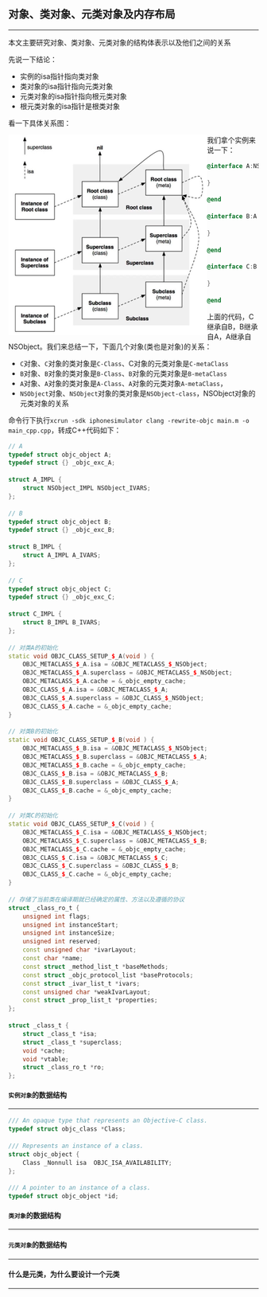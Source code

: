 ## 对象、类对象、元类对象及内存布局

------------

本文主要研究对象、类对象、元类对象的结构体表示以及他们之间的关系

先说一下结论：

- 实例的isa指针指向类对象
- 类对象的isa指针指向元类对象
- 元类对象的isa指针指向根元类对象
- 根元类对象的isa指针是根类对象

看一下具体关系图：

<img src='./img/1.jpg' align=left width=400>

我们拿个实例来说一下：

```objective-c
@interface A:NSObject {
    
}

@end

@interface B:A {
    
}

@end

@interface C:B {
    
}

@end
```

上面的代码，C继承自B，B继承自A，A继承自NSObject。我们来总结一下，下面几个对象(类也是对象)的关系：

- `C`对象、`C`对象的类对象是`C-Class`、C对象的元类对象是`C-metaClass`
- `B`对象、`B`对象的类对象是`B-Class`、`B`对象的元类对象是`B-metaClass`
- `A`对象、`A`对象的类对象是`A-Class`、`A`对象的元类对象`A-metaClass`，
- `NSObject`对象、`NSObject`对象的类对象是`NSObject-class`，NSObject对象的元类对象的关系

命令行下执行`xcrun -sdk iphonesimulator clang -rewrite-objc main.m -o main_cpp.cpp`，转成C++代码如下：

```c++
// A
typedef struct objc_object A;
typedef struct {} _objc_exc_A;

struct A_IMPL {
	struct NSObject_IMPL NSObject_IVARS;
};

// B
typedef struct objc_object B;
typedef struct {} _objc_exc_B;

struct B_IMPL {
	struct A_IMPL A_IVARS;
};

// C
typedef struct objc_object C;
typedef struct {} _objc_exc_C;

struct C_IMPL {
	struct B_IMPL B_IVARS;
};

// 对类A的初始化
static void OBJC_CLASS_SETUP_$_A(void ) {
	OBJC_METACLASS_$_A.isa = &OBJC_METACLASS_$_NSObject;
	OBJC_METACLASS_$_A.superclass = &OBJC_METACLASS_$_NSObject;
	OBJC_METACLASS_$_A.cache = &_objc_empty_cache;
	OBJC_CLASS_$_A.isa = &OBJC_METACLASS_$_A;
	OBJC_CLASS_$_A.superclass = &OBJC_CLASS_$_NSObject;
	OBJC_CLASS_$_A.cache = &_objc_empty_cache;
}

// 对类B的初始化
static void OBJC_CLASS_SETUP_$_B(void ) {
	OBJC_METACLASS_$_B.isa = &OBJC_METACLASS_$_NSObject;
	OBJC_METACLASS_$_B.superclass = &OBJC_METACLASS_$_A;
	OBJC_METACLASS_$_B.cache = &_objc_empty_cache;
	OBJC_CLASS_$_B.isa = &OBJC_METACLASS_$_B;
	OBJC_CLASS_$_B.superclass = &OBJC_CLASS_$_A;
	OBJC_CLASS_$_B.cache = &_objc_empty_cache;
}

// 对类C的初始化
static void OBJC_CLASS_SETUP_$_C(void ) {
	OBJC_METACLASS_$_C.isa = &OBJC_METACLASS_$_NSObject;
	OBJC_METACLASS_$_C.superclass = &OBJC_METACLASS_$_B;
	OBJC_METACLASS_$_C.cache = &_objc_empty_cache;
	OBJC_CLASS_$_C.isa = &OBJC_METACLASS_$_C;
	OBJC_CLASS_$_C.superclass = &OBJC_CLASS_$_B;
	OBJC_CLASS_$_C.cache = &_objc_empty_cache;
}

// 存储了当前类在编译期就已经确定的属性、方法以及遵循的协议
struct _class_ro_t {
	unsigned int flags;
	unsigned int instanceStart;
	unsigned int instanceSize;
	unsigned int reserved;
	const unsigned char *ivarLayout;
	const char *name;
	const struct _method_list_t *baseMethods;
	const struct _objc_protocol_list *baseProtocols;
	const struct _ivar_list_t *ivars;
	const unsigned char *weakIvarLayout;
	const struct _prop_list_t *properties;
};

struct _class_t {
	struct _class_t *isa;
	struct _class_t *superclass;
	void *cache;
	void *vtable;
	struct _class_ro_t *ro;
};
```





#### `实例对象`的数据结构

-------

```c++
/// An opaque type that represents an Objective-C class.
typedef struct objc_class *Class;

/// Represents an instance of a class.
struct objc_object {
    Class _Nonnull isa  OBJC_ISA_AVAILABILITY;
};

/// A pointer to an instance of a class.
typedef struct objc_object *id;
```





#### `类对象`的数据结构

-------





#### `元类对象`的数据结构

-------







#### 什么是元类，为什么要设计一个元类

-----













